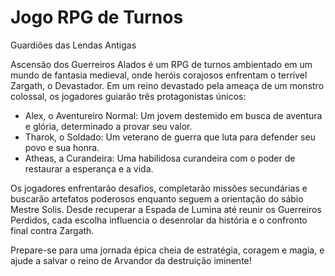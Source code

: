 # Jogo RPG de Turnos
Guardiões das Lendas Antigas

Ascensão dos Guerreiros Alados é um RPG de turnos ambientado em um mundo de fantasia medieval, onde heróis corajosos enfrentam o terrível Zargath, o Devastador. Em um reino devastado pela ameaça de um monstro colossal, os jogadores guiarão três protagonistas únicos:

  - Alex, o Aventureiro Normal: Um jovem destemido em busca de aventura e glória, determinado a provar seu valor.
  - Tharok, o Soldado: Um veterano de guerra que luta para defender seu povo e sua honra.
  - Atheas, a Curandeira: Uma habilidosa curandeira com o poder de restaurar a esperança e a vida.

Os jogadores enfrentarão desafios, completarão missões secundárias e buscarão artefatos poderosos enquanto seguem a orientação do sábio Mestre Solis. Desde recuperar a Espada de Lumina até reunir os Guerreiros Perdidos, cada escolha influencia o desenrolar da história e o confronto final contra Zargath.

Prepare-se para uma jornada épica cheia de estratégia, coragem e magia, e ajude a salvar o reino de Arvandor da destruição iminente!
